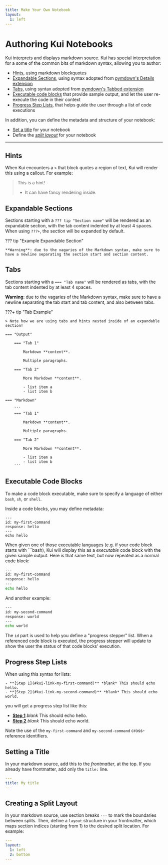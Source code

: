 ```yaml
---
title: Make Your Own Notebook
layout:
  1: left
---
```


# Authoring Kui Notebooks

Kui interprets and displays markdown source. Kui has special
interpretation for a some of the common bits of markdown syntax,
allowing you to author:

- [Hints](#hints), using markdown blockquotes
- [Expandable Sections](#expandable-sections), using syntax adopted
  from [pymdown's Details
  extension](https://facelessuser.github.io/pymdown-extensions/extensions/details/)
- [Tabs](#tabs), using syntax adopted from [pymdown's Tabbed
  extension](https://facelessuser.github.io/pymdown-extensions/extensions/tabbed/)
- [Executable code blocks](#executable-code-blocks) that
  provide sample output, and let the user re-execute the code in their
  context
- [Progress Step Lists](#progress-step-lists), that helps
  guide the user through a list of code executions
  
In addition, you can define the metadata and structure of your
notebook:

- [Set a title](#setting-a-title) for your notebook
- Define the [_split layout_](#creating-a-split-layout) for your
  notebook

---

## Hints

When Kui encounters a `>` that block quotes a region of text, Kui will
render this using a callout. For example:

> This is a hint!
> - It can have fancy rendering inside.

## Expandable Sections

Sections starting with a `??? tip "Section name"` will be rendered as
an expandable section, with the tab content indented by at least 4
spaces. When using `???+`, the section will be expanded by default.

??? tip "Example Expandable Section"

    **Warning**: due to the vagaries of the Markdown syntax, make sure to
    have a newline separating the section start and section content.

## Tabs

Sections starting with a `=== "Tab name"` will be rendered as tabs,
with the tab content indented by at least 4 spaces. 

**Warning**: due to the vagaries of the Markdown syntax, make sure to
have a newline separating the tab start and tab content, and also
between tabs.

???+ tip "Tab Example"

    > Note how we are using tabs and hints nested inside of an expandable section!

    === "Output"
        
        === "Tab 1"
    
            Markdown **content**.

            Multiple paragraphs.

        === "Tab 2"

            More Markdown **content**.

            - list item a
            - list item b

    === "Markdown"

        ```
        === "Tab 1"

            Markdown **content**.

            Multiple paragraphs.

        === "Tab 2"

            More Markdown **content**.

            - list item a
            - list item b
        ```

## Executable Code Blocks

To make a code block executable, make sure to specify a language of
either `bash`, `sh`, or `shell`.

Inside a code blocks, you may define metadata:

```bashy
---
id: my-first-command
response: hello
---
echo hello
```

<!-- Hello viewers of the source to this notebook! Note that we have
used a language of `bashy` here, to prevent Kui from rendering this as
an executable code block. -->

When given one of those executable languages (e.g. if your code block
starts with \`\`\`bash), Kui will display this as a _executable_ code
block with the given sample output. Here is that same text, but now
repeated as a normal code block:

```bash
---
id: my-first-command
response: hello
---
echo hello
```

And another example:

```bash
---
id: my-second-command
response: world
---
echo world
```

The `id` part is used to help you define a "progress stepper"
list. When a referenced code block is executed, the progress stepper
will update to show the user the status of that code blocks'
execution.

## Progress Step Lists

When using this syntax for lists:

```
- **[Step 1](#kui-link-my-first-command)** *blank* This should echo hello.
- **[Step 2](#kui-link-my-second-command)** *blank* This should echo world.
```

you will get a progress step list like this:

- **[Step 1](#kui-link-my-first-command)** _blank_ This should echo hello.
- **[Step 2](#kui-link-my-second-command)** _blank_ This should echo world.

Note the use of the `my-first-command` and `my-second-command`
cross-reference identifiers.

## Setting a Title

In your markdown source, add this to the _frontmatter_, at the top. If
you already have frontmatter, add only the `title:` line.

```yaml
---
title: My title
---

```

## Creating a Split Layout

In your markdown source, use section breaks `---` to mark the
boundaries between splits. Then, define a `layout` structure in your
frontmatter, which maps section indices (starting from 1) to the
desired split location. For example:

```yaml
---
layout:
  1: left
  2: bottom
---

```
